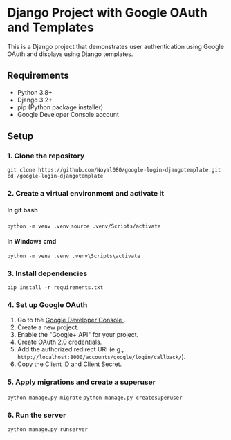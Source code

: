 
# Django Project with Google OAuth and Templates
This is a Django project that demonstrates user authentication using Google OAuth and displays using Django templates.

## Requirements

-   Python 3.8+
-   Django 3.2+
-   pip (Python package installer)
-   Google Developer Console account

## Setup

### 1. Clone the repository
`git clone https://github.com/Noyal080/google-login-djangotemplate.git  `                                                       
`cd /google-login-djangotemplate`

### 2. Create a virtual environment and activate it
#### In git bash
``python -m venv .venv``
``source .venv/Scripts/activate``
#### In Windows cmd
``python -m venv .venv
.venv\Scripts\activate
``

### 3. Install dependencies
`pip install -r requirements.txt`

### 4. Set up Google OAuth

1.  Go to the <a href="https://console.cloud.google.com/"> Google Developer Console <a>.
2.  Create a new project.
3.  Enable the "Google+ API" for your project.
4.  Create OAuth 2.0 credentials.
5.  Add the authorized redirect URI (e.g., `http://localhost:8000/accounts/google/login/callback/`).
6.  Copy the Client ID and Client Secret.

### 5. Apply migrations and create a superuser
`python manage.py migrate`
`python manage.py createsuperuser` 

### 6. Run the server
`python manage.py runserver`
